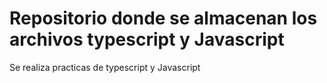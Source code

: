 # Repositorio donde se almacenan los archivos typescript y Javascript


Se realiza practicas de typescript y Javascript